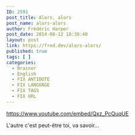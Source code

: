```yaml
---
ID: 2591
post_title: Alors, alors
post_name: alors-alors
author: Frédéric Harper
post_date: 2014-08-12 18:38:40
layout: post
link: https://fred.dev/alors-alors/
published: true
tags: [ ]
categories:
  - Brainer
  - English
  - FIX ANTIDOTE
  - FIX LANGUAGE
  - FIX TAGS
  - FIX URL
---
```

https://www.youtube.com/embed/Qxz_PcQuqUE

L'autre c'est peut-être toi, va savoir...